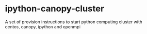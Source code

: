 ipython-canopy-cluster
======================

A set of provision instructions to start python computing cluster with centos, canopy, ipython and openmpi
